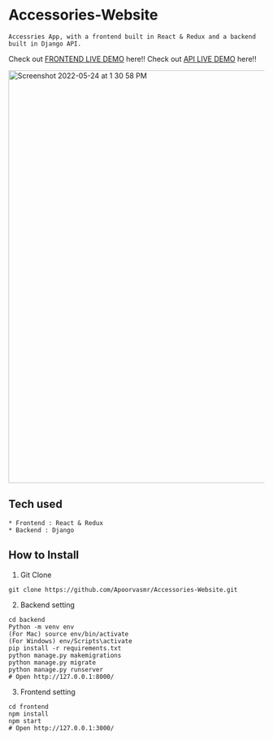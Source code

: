 # Accessories-Website
```
Accessries App, with a frontend built in React & Redux and a backend built in Django API.
```
Check out [FRONTEND LIVE DEMO](https://frontend-accessories-website.herokuapp.com/) here!!
Check out [API LIVE DEMO](https://backend-accessories-website.herokuapp.com/) here!!

<img width="811" alt="Screenshot 2022-05-24 at 1 30 58 PM" src="https://user-images.githubusercontent.com/99715304/169983638-48629234-766d-4208-832a-30b379f807b2.png">



## Tech used
```
* Frontend : React & Redux
* Backend : Django
```
## How to Install
1. Git Clone
```
git clone https://github.com/Apoorvasmr/Accessories-Website.git
```
2. Backend setting
```
cd backend
Python -m venv env
(For Mac) source env/bin/activate
(For Windows) env/Scripts\activate
pip install -r requirements.txt
python manage.py makemigrations
python manage.py migrate
python manage.py runserver
# Open http://127.0.0.1:8000/
```
3. Frontend setting
```
cd frontend
npm install
npm start
# Open http://127.0.0.1:3000/
```
